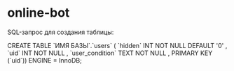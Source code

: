 # online-bot

SQL-запрос для создания таблицы:

CREATE TABLE \`ИМЯ БАЗЫ\`.\`users\` ( \`hidden\` INT NOT NULL DEFAULT '0' , \`uid\` INT NOT NULL , \`user_condition\` TEXT NOT NULL , PRIMARY KEY (\`uid\`)) ENGINE = InnoDB;
